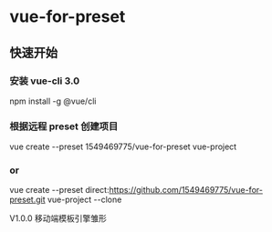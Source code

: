 # vue-for-preset

## 快速开始

### 安装 vue-cli 3.0
npm install -g @vue/cli

### 根据远程 preset 创建项目
vue create --preset 1549469775/vue-for-preset vue-project
### or
vue create --preset direct:https://github.com/1549469775/vue-for-preset.git vue-project --clone

V1.0.0
移动端模板引擎雏形